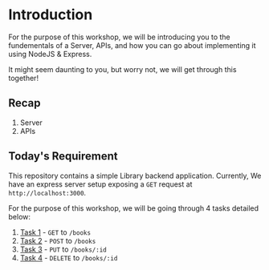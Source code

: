 # Introduction

For the purpose of this workshop, we will be introducing you to the fundementals of a Server, APIs, and how you can go about implementing it using NodeJS & Express.

It might seem daunting to you, but worry not, we will get through this together!

## Recap

1. Server
1. APIs

## Today's Requirement

This repository contains a simple Library backend application. Currently, We have an express server setup exposing a `GET` request at `http://localhost:3000`.

For the purpose of this workshop, we will be going through 4 tasks detailed below:

1. [Task 1](task_1.md) - `GET` to `/books`
1. [Task 2](task_2.md) - `POST` to `/books`
1. [Task 3](task_3.md) - `PUT` to `/books/:id`
1. [Task 4](task_4.md) - `DELETE` to `/books/:id`